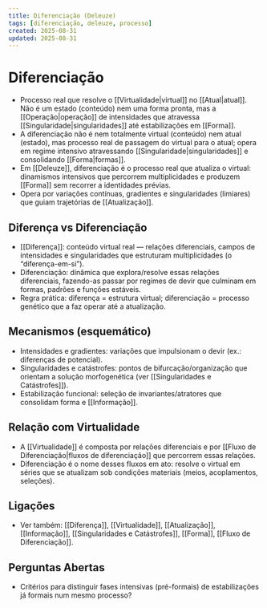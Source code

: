 ```yaml
---
title: Diferenciação (Deleuze)
tags: [diferenciação, deleuze, processo]
created: 2025-08-31
updated: 2025-08-31
---
```

# Diferenciação
- Processo real que resolve o [[Virtualidade|virtual]] no [[Atual|atual]]. Não é um estado (conteúdo) nem uma forma pronta, mas a [[Operação|operação]] de intensidades que atravessa [[Singularidade|singularidades]] até estabilizações em [[Forma]].
- A diferenciação não é nem totalmente virtual (conteúdo) nem atual (estado), mas processo real de passagem do virtual para o atual; opera em regime intensivo atravessando [[Singularidade|singularidades]] e consolidando [[Forma|formas]].
- Em [[Deleuze]], diferenciação é o processo real que atualiza o virtual: dinamismos intensivos que percorrem multiplicidades e produzem [[Forma]] sem recorrer a identidades prévias.
- Opera por variações contínuas, gradientes e singularidades (limiares) que guiam trajetórias de [[Atualização]].

## Diferença vs Diferenciação
- [[Diferença]]: conteúdo virtual real — relações diferenciais, campos de intensidades e singularidades que estruturam multiplicidades (o “diferença-em-si”).
- Diferenciação: dinâmica que explora/resolve essas relações diferenciais, fazendo-as passar por regimes de devir que culminam em formas, padrões e funções estáveis.
- Regra prática: diferença = estrutura virtual; diferenciação = processo genético que a faz operar até a atualização.

## Mecanismos (esquemático)
- Intensidades e gradientes: variações que impulsionam o devir (ex.: diferenças de potencial).
- Singularidades e catástrofes: pontos de bifurcação/organização que orientam a solução morfogenética (ver [[Singularidades e Catástrofes]]).
- Estabilização funcional: seleção de invariantes/atratores que consolidam forma e [[Informação]].

## Relação com Virtualidade
- A [[Virtualidade]] é composta por relações diferenciais e por [[Fluxo de Diferenciação|fluxos de diferenciação]] que percorrem essas relações.
- Diferenciação é o nome desses fluxos em ato: resolve o virtual em séries que se atualizam sob condições materiais (meios, acoplamentos, seleções).

## Ligações
- Ver também: [[Diferença]], [[Virtualidade]], [[Atualização]], [[Informação]], [[Singularidades e Catástrofes]], [[Forma]], [[Fluxo de Diferenciação]].

## Perguntas Abertas
- Critérios para distinguir fases intensivas (pré-formais) de estabilizações já formais num mesmo processo?

 
